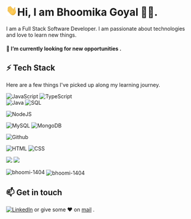 
# <img src="https://raw.githubusercontent.com/ABSphreak/ABSphreak/master/gifs/Hi.gif" width="30px">Hi, I am Bhoomika Goyal 👩‍💻.

I am a Full Stack Software Developer. I am passionate about technologies and love to learn new things.

#### 🔭 I’m currently looking for new opportunities .


## ⚡ Tech Stack

Here are a few things I've picked up along my learning journey.


  ![JavaScript](https://img.shields.io/badge/JavaScript-F7DF1E?style=for-the-badge&logo=javascript&logoColor=black) 
  ![TypeScript](https://img.shields.io/badge/TypeScript-007ACC?style=for-the-badge&logo=typescript&logoColor=white)  
  ![Java](https://img.shields.io/badge/Java-ED8B00?style=for-the-badge&logo=java&logoColor=white) 
  ![SQL](https://img.shields.io/badge/-SQL-000?style=for-the-badge&logo=MySQL&logoColor=4479A1)
  
  ![NodeJS](https://img.shields.io/badge/Node.js-43853D?style=for-the-badge&logo=node.js&logoColor=white)  

 ![MySQL](https://img.shields.io/badge/MySQL-00000F?style=for-the-badge&logo=mysql&logoColor=white) ![MongoDB](https://img.shields.io/badge/MongoDB-4EA94B?style=for-the-badge&logo=mongodb&logoColor=white)

![Github](https://img.shields.io/badge/github%20-%23121011.svg?&style=for-the-badge&logo=github&logoColor=white) 
 
 ![HTML](https://img.shields.io/badge/HTML5-E34F26?style=for-the-badge&logo=html5&logoColor=white) 
 ![CSS](https://img.shields.io/badge/CSS-239120?&style=for-the-badge&logo=css3&logoColor=white)
 
 
 


 
 
 
 ![](https://img.shields.io/badge/-Raspberry%20Pi-C51A4A?style=for-the-badge&logo=Raspberry-Pi) ![](https://img.shields.io/badge/-Arduino-00979D?style=for-the-badge&logo=Arduino&logoColor=white)
 <p><img align="left" src="https://github-readme-stats.vercel.app/api/top-langs/?username=bhoomi-1404&layout=compact&theme=midnight-purple" alt="bhoomi-1404" /></p>
<p>&nbsp;<img align="center" src="https://github-readme-stats.vercel.app/api?username=bhoomi-1404&show_icons=true&theme=midnight-purple" alt="bhoomi-1404" /></p>

## 📫 Get in touch
[![LinkedIn](https://img.shields.io/badge/LinkedIn-0077B5?style=for-the-badge&logo=linkedin&logoColor=white)](https://www.linkedin.com/in/bhoomika-goyal-7a8a5b1b7/) 
 or give some ♥ on [mail](mailto:dev.bhoomi1404@gmail.com) .






 
